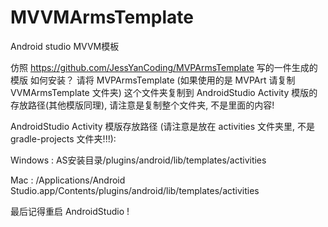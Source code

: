 # MVVMArmsTemplate
Android studio MVVM模板

仿照  https://github.com/JessYanCoding/MVPArmsTemplate   写的一件生成的模版
如何安装？
请将 MVPArmsTemplate (如果使用的是 MVPArt 请复制 VVMArmsTemplate 文件夹) 这个文件夹复制到 AndroidStudio Activity 模版的存放路径(其他模版同理), 请注意是复制整个文件夹, 不是里面的内容!

AndroidStudio Activity 模版存放路径 (请注意是放在 activities 文件夹里, 不是 gradle-projects 文件夹!!!):

Windows : AS安装目录/plugins/android/lib/templates/activities

Mac : /Applications/Android Studio.app/Contents/plugins/android/lib/templates/activities

最后记得重启 AndroidStudio !
